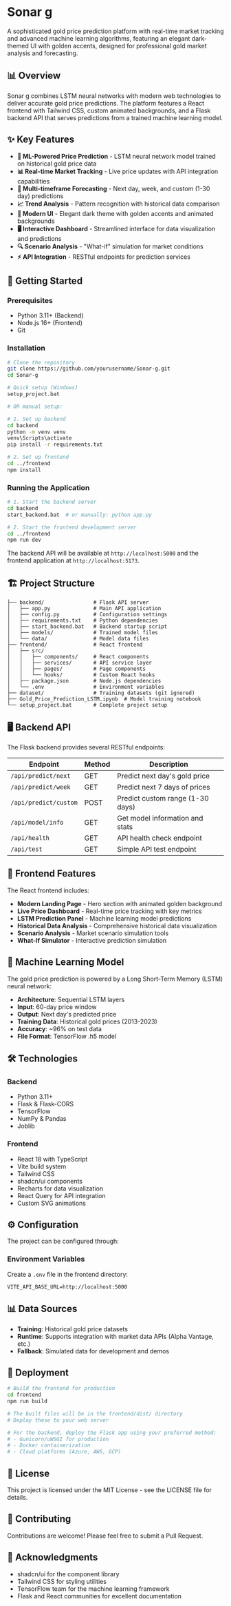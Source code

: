 # Sonar g

A sophisticated gold price prediction platform with real-time market tracking and advanced machine learning algorithms, featuring an elegant dark-themed UI with golden accents, designed for professional gold market analysis and forecasting.

## 📊 Overview

Sonar g combines LSTM neural networks with modern web technologies to deliver accurate gold price predictions. The platform features a React frontend with Tailwind CSS, custom animated backgrounds, and a Flask backend API that serves predictions from a trained machine learning model.

## ✨ Key Features

- **🎯 ML-Powered Price Prediction** - LSTM neural network model trained on historical gold price data
- **📊 Real-time Market Tracking** - Live price updates with API integration capabilities
- **🔮 Multi-timeframe Forecasting** - Next day, week, and custom (1-30 day) predictions
- **📈 Trend Analysis** - Pattern recognition with historical data comparison
- **🎨 Modern UI** - Elegant dark theme with golden accents and animated backgrounds
- **🖥️ Interactive Dashboard** - Streamlined interface for data visualization and predictions
- **🔍 Scenario Analysis** - "What-if" simulation for market conditions
- **⚡ API Integration** - RESTful endpoints for prediction services

## 🚀 Getting Started

### Prerequisites

- Python 3.11+ (Backend)
- Node.js 16+ (Frontend)
- Git

### Installation

```bash
# Clone the repository
git clone https://github.com/yourusername/Sonar-g.git
cd Sonar-g

# Quick setup (Windows)
setup_project.bat

# OR manual setup:

# 1. Set up backend
cd backend
python -m venv venv
venv\Scripts\activate
pip install -r requirements.txt

# 2. Set up frontend
cd ../frontend
npm install
```

### Running the Application

```bash
# 1. Start the backend server
cd backend
start_backend.bat  # or manually: python app.py

# 2. Start the frontend development server
cd ../frontend
npm run dev
```

The backend API will be available at `http://localhost:5000` and the frontend application at `http://localhost:5173`.

## 🏗️ Project Structure

```plaintext
├── backend/                # Flask API server
│   ├── app.py              # Main API application
│   ├── config.py           # Configuration settings
│   ├── requirements.txt    # Python dependencies
│   ├── start_backend.bat   # Backend startup script
│   ├── models/             # Trained model files
│   └── data/               # Model data files
├── frontend/               # React frontend
│   ├── src/
│   │   ├── components/     # React components
│   │   ├── services/       # API service layer
│   │   ├── pages/          # Page components
│   │   └── hooks/          # Custom React hooks
│   ├── package.json        # Node.js dependencies
│   └── .env                # Environment variables
├── dataset/                # Training datasets (git ignored)
├── Gold_Price_Prediction_LSTM.ipynb  # Model training notebook
└── setup_project.bat       # Complete project setup
```

## 🖥️ Backend API

The Flask backend provides several RESTful endpoints:

| Endpoint | Method | Description |
|----------|--------|-------------|
| `/api/predict/next` | GET | Predict next day's gold price |
| `/api/predict/week` | GET | Predict next 7 days of prices |
| `/api/predict/custom` | POST | Predict custom range (1-30 days) |
| `/api/model/info` | GET | Get model information and stats |
| `/api/health` | GET | API health check endpoint |
| `/api/test` | GET | Simple API test endpoint |

## 🎨 Frontend Features

The React frontend includes:

- **Modern Landing Page** - Hero section with animated golden background
- **Live Price Dashboard** - Real-time price tracking with key metrics
- **LSTM Prediction Panel** - Machine learning model predictions
- **Historical Data Analysis** - Comprehensive historical data visualization
- **Scenario Analysis** - Market scenario simulation tools
- **What-If Simulator** - Interactive prediction simulation

## 🧠 Machine Learning Model

The gold price prediction is powered by a Long Short-Term Memory (LSTM) neural network:

- **Architecture**: Sequential LSTM layers
- **Input**: 60-day price window
- **Output**: Next day's predicted price
- **Training Data**: Historical gold prices (2013-2023)
- **Accuracy**: ~96% on test data
- **File Format**: TensorFlow .h5 model

## 🛠️ Technologies

### Backend

- Python 3.11+
- Flask & Flask-CORS
- TensorFlow
- NumPy & Pandas
- Joblib

### Frontend

- React 18 with TypeScript
- Vite build system
- Tailwind CSS
- shadcn/ui components
- Recharts for data visualization
- React Query for API integration
- Custom SVG animations

## ⚙️ Configuration

The project can be configured through:

### Environment Variables

Create a `.env` file in the frontend directory:

```plaintext
VITE_API_BASE_URL=http://localhost:5000
```

## 📊 Data Sources

- **Training**: Historical gold price datasets
- **Runtime**: Supports integration with market data APIs (Alpha Vantage, etc.)
- **Fallback**: Simulated data for development and demos

## 🚀 Deployment

```bash
# Build the frontend for production
cd frontend
npm run build

# The built files will be in the frontend/dist/ directory
# Deploy these to your web server

# For the backend, deploy the Flask app using your preferred method:
# - Gunicorn/uWSGI for production
# - Docker containerization
# - Cloud platforms (Azure, AWS, GCP)
```

## 📄 License

This project is licensed under the MIT License - see the LICENSE file for details.

## 🤝 Contributing

Contributions are welcome! Please feel free to submit a Pull Request.

## 🙏 Acknowledgments

- shadcn/ui for the component library
- Tailwind CSS for styling utilities
- TensorFlow team for the machine learning framework
- Flask and React communities for excellent documentation
